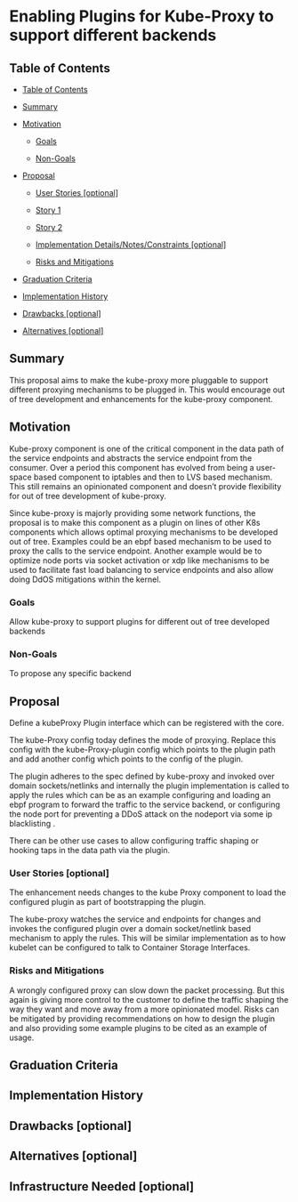 Enabling Plugins for Kube-Proxy to support different backends
=============================================================

Table of Contents<br>
---------------------

-   [Table of Contents](#table-of-contents)

-   [Summary](#summary)

-   [Motivation](#motivation)

    -   [Goals](#goals)

    -   [Non-Goals](#non-goals)

-   [Proposal](#proposal)

    -   [User Stories [optional]](#user-stories-optional)

    -   [Story 1](#risks-and-mitigations)

    -   [Story 2](#story-2)

    -   [Implementation Details/Notes/Constraints
        [optional]](#implementation-detailsnotesconstraints-optional)

    -   [Risks and Mitigations](#risks-and-mitigations)

-   [Graduation Criteria](#graduation-criteria)

-   [Implementation History](#implementation-history)

-   [Drawbacks [optional]](#drawbacks-optional)

-   [Alternatives [optional]](#alternatives-optional)

Summary
-------

This proposal aims to make the kube-proxy more pluggable to support different
proxying mechanisms to be plugged in. This would encourage out of tree
development and enhancements for the kube-proxy component.

Motivation
----------

Kube-proxy component is one of the critical component in the data path of the
service endpoints and abstracts the service endpoint from the consumer. Over a
period this component has evolved from being a user-space based component to
iptables and then to LVS based mechanism. This still remains an opinionated
component and doesn’t provide flexibility for out of tree development of
kube-proxy.

Since kube-proxy is majorly providing some network functions, the proposal is to
make this component as a plugin on lines of other K8s components which allows
optimal proxying mechanisms to be developed out of tree. Examples could be an
ebpf based mechanism to be used to proxy the calls to the service endpoint.
Another example would be to optimize node ports via socket activation or xdp
like mechanisms to be used to facilitate fast load balancing to service
endpoints and also allow doing DdOS mitigations within the kernel.

### Goals

Allow kube-proxy to support plugins for different out of tree developed backends

### Non-Goals

To propose any specific backend

Proposal
--------

Define a kubeProxy Plugin interface which can be registered with the core.

The kube-Proxy config today defines the mode of proxying. Replace this config
with the kube-Proxy-plugin config which points to the plugin path and add
another config which points to the config of the plugin.

The plugin adheres to the spec defined by kube-proxy and invoked over domain
sockets/netlinks and internally the plugin implementation is called to apply the
rules which can be as an example configuring and loading an ebpf program to
forward the traffic to the service backend, or configuring the node port for
preventing a DDoS attack on the nodeport via some ip blacklisting .

There can be other use cases to allow configuring traffic shaping or hooking
taps in the data path via the plugin.

### User Stories [optional]

The enhancement needs changes to the kube Proxy component to load the configured
plugin as part of bootstrapping the plugin.

The kube-proxy watches the service and endpoints for changes and invokes the
configured plugin over a domain socket/netlink based mechanism to apply the
rules. This will be similar implementation as to how kubelet can be configured
to talk to Container Storage Interfaces.

### Risks and Mitigations

A wrongly configured proxy can slow down the packet processing. But this again
is giving more control to the customer to define the traffic shaping the way
they want and move away from a more opinionated model. Risks can be mitigated by
providing recommendations on how to design the plugin and also providing some
example plugins to be cited as an example of usage.

Graduation Criteria
-------------------

Implementation History
----------------------

Drawbacks [optional]
--------------------

Alternatives [optional]
-----------------------

Infrastructure Needed [optional]
--------------------------------
